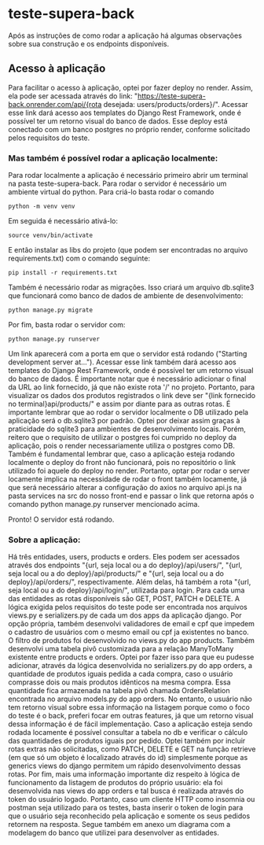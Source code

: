 # teste-supera-back

Após as instruções de como rodar a aplicação há algumas observações sobre sua construção e os endpoints disponíveis.

## Acesso à aplicação 
Para facilitar o acesso à aplicação, optei por fazer deploy no render. Assim, ela pode ser acessada através do link: "https://teste-supera-back.onrender.com/api/{rota desejada: users/products/orders}/". Acessar esse link dará acesso aos templates do Django Rest Framework, onde é possível ter um retorno visual do banco de dados. Esse deploy está conectado com um banco postgres no próprio render, conforme solicitado pelos requisitos do teste.

### Mas também é possível rodar a aplicação localmente:

Para rodar localmente a aplicação é necessário primeiro abrir um terminal na pasta teste-supera-back. Para rodar o servidor é necessário um ambiente virtual do python. Para criá-lo basta rodar o comando

```
python -m venv venv
```

Em seguida é necessário ativá-lo:

```
source venv/bin/activate
```

E então instalar as libs do projeto (que podem ser encontradas no arquivo requirements.txt) com o comando seguinte: 

```
pip install -r requirements.txt
```

Também é necessário rodar as migrações. Isso criará um arquivo db.sqlite3 que funcionará como banco de dados de ambiente de desenvolvimento:

```
python manage.py migrate
```

Por fim, basta rodar o servidor com:

```
python manage.py runserver
```

Um link aparecerá com a porta em que o servidor está rodando ("Starting development server at..."). Acessar esse link também dará acesso aos templates do Django Rest Framework, onde é possível ter um retorno visual do banco de dados. É importante notar que é necessário adicionar o final da URL ao link fornecido, já que não existe rota '/' no projeto. Portanto, para visualizar os dados dos produtos registrados o link deve ser "{link fornecido no terminal}api/products/" e assim por diante para as outras rotas.
É importante lembrar que ao rodar o servidor localmente o DB utilizado pela aplicação será o db.sqlite3 por padrão. Optei por deixar assim graças à praticidade do sqlite3 para ambientes de desenvolvimento locais. Porém, reitero que o requisito de utilizar o postgres foi cumprido no deploy da aplicação, pois o render necessariamente utiliza o postgres como DB. Também é fundamental lembrar que, caso a aplicação esteja rodando localmente o deploy do front não funcionará, pois no repositório o link utilizado foi aquele do deploy no render. Portanto, optar por rodar o server locamente implica na necessidade de rodar o front também locamente, já que será necessário alterar a configuração do axios no arquivo api.js na pasta services na src do nosso front-end e passar o link que retorna após o comando python manage.py runserver mencionado acima.

Pronto! O servidor está rodando.

### Sobre a aplicação:
Há três entidades, users, products e orders. Eles podem ser acessados através dos endpoints "{url, seja local ou a do deploy}/api/users/", "{url, seja local ou a do deploy}/api/products/" e "{url, seja local ou a do deploy}/api/orders/", respectivamente. Além delas, há também a rota "{url, seja local ou a do deploy}/api/login/", utilizada para login. 
Para cada uma das entidades as rotas disponíveis são GET, POST, PATCH e DELETE. A lógica exigida pelos requisitos do teste pode ser encontrada nos arquivos views.py e serializers.py de cada um dos apps da aplicação django. Por opção própria, também desenvolvi validadores de email e cpf que impedem o cadastro de usuários com o mesmo email ou cpf ja existentes no banco. O filtro de produtos foi desenvolvido no views.py do app products. Também desenvolvi uma tabela pivô customizada para a relação ManyToMany existente entre products e orders. Optei por fazer isso para que eu pudesse adicionar, através da lógica desenvolvida no serializers.py do app orders, a quantidade de produtos iguais pedida a cada compra, caso o usuário comprasse dois ou mais produtos idênticos na mesma compra. Essa quantidade fica armazenada na tabela pivô chamada OrdersRelation encontrada no arquivo models.py do app orders. No entanto, o usuário não tem retorno visual sobre essa informação na listagem porque como o foco do teste é o back, preferi focar em outras features, já que um retorno visual dessa informação é de fácil implementação. Caso a aplicação esteja sendo rodada locamente é possível consultar a tabela no db e verificar o cálculo das quantidades de produtos iguais por pedido. Optei também por incluir rotas extras não solicitadas, como PATCH, DELETE e GET na função retrieve (em que só um objeto é localizado através do id) simplesmente porque as generics views do django permitem um rápido desenvolvimento dessas rotas. Por fim, mais uma informação importante diz respeito à lógica de funcionamento da listagem de produtos do próprio usuário: ela foi desenvolvida nas views do app orders e tal busca é realizada através do token do usuário logado. Portanto, caso um cliente HTTP como insomnia ou postman seja utilizado para os testes, basta inserir o token de login para que o usuário seja reconhecido pela aplicação e somente os seus pedidos retornem na resposta. Segue também em anexo um diagrama com a modelagem do banco que utilizei para desenvolver as entidades.
